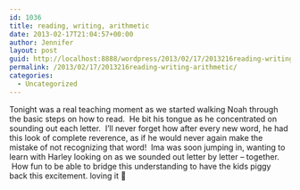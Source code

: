 ```yaml
---
id: 1036
title: reading, writing, arithmetic
date: 2013-02-17T21:04:57+00:00
author: Jennifer
layout: post
guid: http://localhost:8888/wordpress/2013/02/17/2013216reading-writing-arithmetic/
permalink: /2013/02/17/2013216reading-writing-arithmetic/
categories:
  - Uncategorized
---
```

Tonight was a real teaching moment as we started walking Noah through the basic steps on how to read. &nbsp;He bit his tongue as he concentrated on sounding out each letter. &nbsp;I&#8217;ll never forget how after every new word, he had this look of complete reverence, as if he would never again make the mistake of not recognizing that word! &nbsp;Ima was soon jumping in, wanting to learn with Harley looking on as we sounded out letter by letter &#8211; together. &nbsp;How fun to be able to bridge this understanding to have the kids piggy back this excitement. loving it 🙂 &nbsp;</p> 

</p>